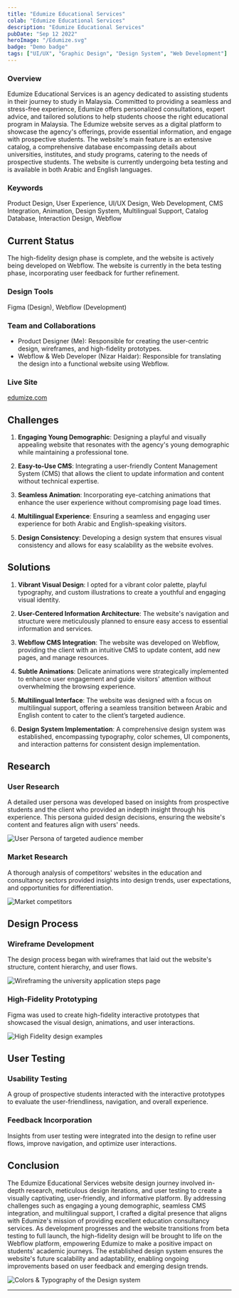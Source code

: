 ```yaml
---
title: "Edumize Educational Services"
colab: "Edumize Educational Services"
description: "Edumize Educational Services"
pubDate: "Sep 12 2022"
heroImage: "/Edumize.svg"
badge: "Demo badge"
tags: ["UI/UX", "Graphic Design", "Design System", "Web Development"]
---
```


### Overview

Edumize Educational Services is an agency dedicated to assisting students in their journey to study in Malaysia. Committed to providing a seamless and stress-free experience, Edumize offers personalized consultations, expert advice, and tailored solutions to help students choose the right educational program in Malaysia. The Edumize website serves as a digital platform to showcase the agency's offerings, provide essential information, and engage with prospective students. The website's main feature is an extensive catalog, a comprehensive database encompassing details about universities, institutes, and study programs, catering to the needs of prospective students. The website is currently undergoing beta testing and is available in both Arabic and English languages.

### Keywords

Product Design, User Experience, UI/UX Design, Web Development, CMS Integration, Animation, Design System, Multilingual Support, Catalog Database, Interaction Design, Webflow


## Current Status

The high-fidelity design phase is complete, and the website is actively being developed on Webflow. The website is currently in the beta testing phase, incorporating user feedback for further refinement.

### Design Tools

Figma (Design), Webflow (Development)


### Team and Collaborations

- Product Designer (Me): Responsible for creating the user-centric design, wireframes, and high-fidelity prototypes.
- Webflow & Web Developer (Nizar Haidar): Responsible for translating the design into a functional website using Webflow.

### Live Site

[edumize.com](http://edumize.com)

## Challenges

1. **Engaging Young Demographic**: Designing a playful and visually appealing website that resonates with the agency's young demographic while maintaining a professional tone.

2. **Easy-to-Use CMS**: Integrating a user-friendly Content Management System (CMS) that allows the client to update information and content without technical expertise.

3. **Seamless Animation**: Incorporating eye-catching animations that enhance the user experience without compromising page load times.

4. **Multilingual Experience**: Ensuring a seamless and engaging user experience for both Arabic and English-speaking visitors.

5. **Design Consistency**: Developing a design system that ensures visual consistency and allows for easy scalability as the website evolves.

## Solutions

1. **Vibrant Visual Design**: I opted for a vibrant color palette, playful typography, and custom illustrations to create a youthful and engaging visual identity.

2. **User-Centered Information Architecture**: The website's navigation and structure were meticulously planned to ensure easy access to essential information and services.

3. **Webflow CMS Integration**: The website was developed on Webflow, providing the client with an intuitive CMS to update content, add new pages, and manage resources.

4. **Subtle Animations**: Delicate animations were strategically implemented to enhance user engagement and guide visitors' attention without overwhelming the browsing experience.

5. **Multilingual Interface**: The website was designed with a focus on multilingual support, offering a seamless transition between Arabic and English content to cater to the client’s targeted audience.

6. **Design System Implementation**: A comprehensive design system was established, encompassing typography, color schemes, UI components, and interaction patterns for consistent design implementation.

## Research

### User Research

A detailed user persona was developed based on insights from prospective students and the client who provided an indepth insight through his experience. This persona guided design decisions, ensuring the website's content and features align with users' needs.

![User Persona of targeted audience member](/post1/post1a.png)

### Market Research

A thorough analysis of competitors' websites in the education and consultancy sectors provided insights into design trends, user expectations, and opportunities for differentiation.

![Market competitors](/post1/post1d.png)

## Design Process

### Wireframe Development

The design process began with wireframes that laid out the website's structure, content hierarchy, and user flows.

![Wireframing the university application steps page](/post1/post1c.jpg)


### High-Fidelity Prototyping

Figma was used to create high-fidelity interactive prototypes that showcased the visual design, animations, and user interactions.

![High Fidelity design examples](/post1/post1b.png)

## User Testing

### Usability Testing

A group of prospective students interacted with the interactive prototypes to evaluate the user-friendliness, navigation, and overall experience.

### Feedback Incorporation

Insights from user testing were integrated into the design to refine user flows, improve navigation, and optimize user interactions.

## Conclusion

The Edumize Educational Services website design journey involved in-depth research, meticulous design iterations, and user testing to create a visually captivating, user-friendly, and informative platform. By addressing challenges such as engaging a young demographic, seamless CMS integration, and multilingual support, I crafted a digital presence that aligns with Edumize's mission of providing excellent education consultancy services. As development progresses and the website transitions from beta testing to full launch, the high-fidelity design will be brought to life on the Webflow platform, empowering Edumize to make a positive impact on students' academic journeys. The established design system ensures the website's future scalability and adaptability, enabling ongoing improvements based on user feedback and emerging design trends.

![Colors & Typography of the Design system](/post1/Colours.png)

---

